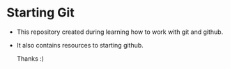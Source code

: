 # Starting Git

* This repository created during learning how to work with git and github.
* It also contains resources to starting github.
  

  Thanks :)